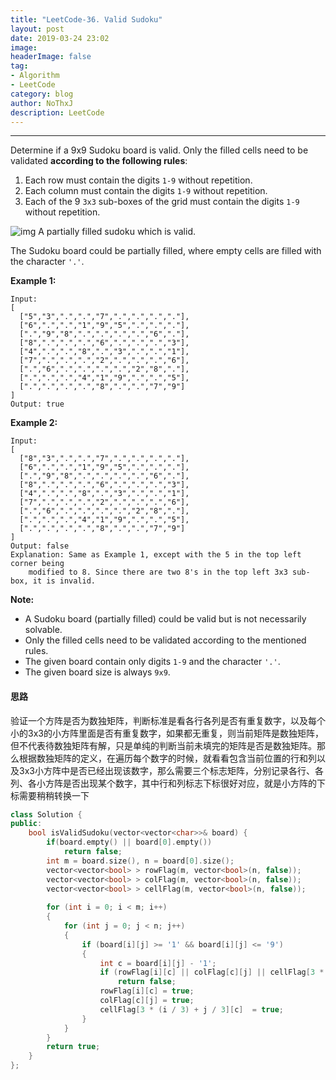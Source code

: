 ```yaml
---
title: "LeetCode-36. Valid Sudoku"
layout: post
date: 2019-03-24 23:02
image: 
headerImage: false
tag:
- Algorithm
- LeetCode
category: blog
author: NoThxJ
description: LeetCode
---
```


------

Determine if a 9x9 Sudoku board is valid. Only the filled cells need to be validated **according to the following rules**:

1. Each row must contain the digits `1-9` without repetition.
2. Each column must contain the digits `1-9` without repetition.
3. Each of the 9 `3x3` sub-boxes of the grid must contain the digits `1-9` without repetition.

![img](https://upload.wikimedia.org/wikipedia/commons/thumb/f/ff/Sudoku-by-L2G-20050714.svg/250px-Sudoku-by-L2G-20050714.svg.png)
A partially filled sudoku which is valid.

The Sudoku board could be partially filled, where empty cells are filled with the character `'.'`.

**Example 1:**

```
Input:
[
  ["5","3",".",".","7",".",".",".","."],
  ["6",".",".","1","9","5",".",".","."],
  [".","9","8",".",".",".",".","6","."],
  ["8",".",".",".","6",".",".",".","3"],
  ["4",".",".","8",".","3",".",".","1"],
  ["7",".",".",".","2",".",".",".","6"],
  [".","6",".",".",".",".","2","8","."],
  [".",".",".","4","1","9",".",".","5"],
  [".",".",".",".","8",".",".","7","9"]
]
Output: true
```

**Example 2:**

```
Input:
[
  ["8","3",".",".","7",".",".",".","."],
  ["6",".",".","1","9","5",".",".","."],
  [".","9","8",".",".",".",".","6","."],
  ["8",".",".",".","6",".",".",".","3"],
  ["4",".",".","8",".","3",".",".","1"],
  ["7",".",".",".","2",".",".",".","6"],
  [".","6",".",".",".",".","2","8","."],
  [".",".",".","4","1","9",".",".","5"],
  [".",".",".",".","8",".",".","7","9"]
]
Output: false
Explanation: Same as Example 1, except with the 5 in the top left corner being 
    modified to 8. Since there are two 8's in the top left 3x3 sub-box, it is invalid.
```

**Note:**

- A Sudoku board (partially filled) could be valid but is not necessarily solvable.
- Only the filled cells need to be validated according to the mentioned rules.
- The given board contain only digits `1-9` and the character `'.'`.
- The given board size is always `9x9`.



#### 思路

验证一个方阵是否为数独矩阵，判断标准是看各行各列是否有重复数字，以及每个小的3x3的小方阵里面是否有重复数字，如果都无重复，则当前矩阵是数独矩阵，但不代表待数独矩阵有解，只是单纯的判断当前未填完的矩阵是否是数独矩阵。那么根据数独矩阵的定义，在遍历每个数字的时候，就看看包含当前位置的行和列以及3x3小方阵中是否已经出现该数字，那么需要三个标志矩阵，分别记录各行、各列、各小方阵是否出现某个数字，其中行和列标志下标很好对应，就是小方阵的下标需要稍稍转换一下



```c++
class Solution {
public:
    bool isValidSudoku(vector<vector<char>>& board) {
        if(board.empty() || board[0].empty())
            return false;
        int m = board.size(), n = board[0].size();
        vector<vector<bool> > rowFlag(m, vector<bool>(n, false));
        vector<vector<bool> > colFlag(m, vector<bool>(n, false));
        vector<vector<bool> > cellFlag(m, vector<bool>(n, false));
        
        for (int i = 0; i < m; i++)
        {
            for (int j = 0; j < n; j++)
            {
                if (board[i][j] >= '1' && board[i][j] <= '9')
                {
                    int c = board[i][j] - '1';
                    if (rowFlag[i][c] || colFlag[c][j] || cellFlag[3 * (i / 3) + j / 3][c])
                        return false;
                    rowFlag[i][c] = true;
                    colFlag[c][j] = true;
                    cellFlag[3 * (i / 3) + j / 3][c]  = true;
                }
            }
        }
        return true;
    }
};
```

